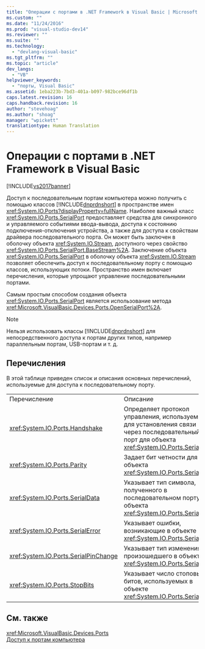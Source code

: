 ```yaml
---
title: "Операции с портами в .NET Framework в Visual Basic | Microsoft Docs"
ms.custom: ""
ms.date: "11/24/2016"
ms.prod: "visual-studio-dev14"
ms.reviewer: ""
ms.suite: ""
ms.technology: 
  - "devlang-visual-basic"
ms.tgt_pltfrm: ""
ms.topic: "article"
dev_langs: 
  - "VB"
helpviewer_keywords: 
  - "порты, Visual Basic"
ms.assetid: 1eba223b-7bd3-401a-b097-982bce96df1b
caps.latest.revision: 16
caps.handback.revision: 16
author: "stevehoag"
ms.author: "shoag"
manager: "wpickett"
translationtype: Human Translation
---
```

# Операции с портами в .NET Framework в Visual Basic
[!INCLUDE[vs2017banner](../../../../csharp/includes/vs2017banner.md)]

Доступ к последовательным портам компьютера можно получить с помощью классов [!INCLUDE[dnprdnshort](../../../../csharp/getting-started/includes/dnprdnshort_md.md)] в пространстве имен <xref:System.IO.Ports?displayProperty=fullName>.  Наиболее важный класс <xref:System.IO.Ports.SerialPort> предоставляет средства для синхронного и управляемого событиями ввода\-вывода, доступа к состоянию подключения\-отключения устройства, а также для доступа к свойствам драйвера последовательного порта.  Он может быть заключен в оболочку объекта <xref:System.IO.Stream>, доступного через свойство <xref:System.IO.Ports.SerialPort.BaseStream%2A>.  Заключение объекта <xref:System.IO.Ports.SerialPort> в оболочку объекта <xref:System.IO.Stream> позволяет обеспечить доступ к последовательному порту с помощью классов, использующих потоки.  Пространство имен включает перечисления, которые упрощают управление последовательными портами.  
  
 Самым простым способом создания объекта <xref:System.IO.Ports.SerialPort> является использование метода <xref:Microsoft.VisualBasic.Devices.Ports.OpenSerialPort%2A>.  
  
> [!NOTE]
>  Нельзя использовать классы [!INCLUDE[dnprdnshort](../../../../csharp/getting-started/includes/dnprdnshort_md.md)] для непосредственного доступа к портам других типов, например параллельным портам, USB\-портам и т. д.  
  
## Перечисления  
 В этой таблице приведен список и описания основных перечислений, используемые для доступа к последовательному порту.  
  
|||  
|-|-|  
|Перечисление|Описание|  
|<xref:System.IO.Ports.Handshake>|Определяет протокол управления, используемый для установления связи через последовательный порт для объекта <xref:System.IO.Ports.SerialPort>.|  
|<xref:System.IO.Ports.Parity>|Задает бит четности для объекта <xref:System.IO.Ports.SerialPort>.|  
|<xref:System.IO.Ports.SerialData>|Указывает тип символа, полученного в последовательном порту объекта <xref:System.IO.Ports.SerialPort>.|  
|<xref:System.IO.Ports.SerialError>|Указывает ошибки, возникающие в объекте <xref:System.IO.Ports.SerialPort>|  
|<xref:System.IO.Ports.SerialPinChange>|Указывает тип изменения, произошедшего в объекте <xref:System.IO.Ports.SerialPort>.|  
|<xref:System.IO.Ports.StopBits>|Указывает число стоповых битов, используемых в объекте <xref:System.IO.Ports.SerialPort>.|  
  
## См. также  
 <xref:Microsoft.VisualBasic.Devices.Ports>   
 [Доступ к портам компьютера](../../../../visual-basic/developing-apps/programming/computer-resources/accessing-the-computer-s-ports.md)